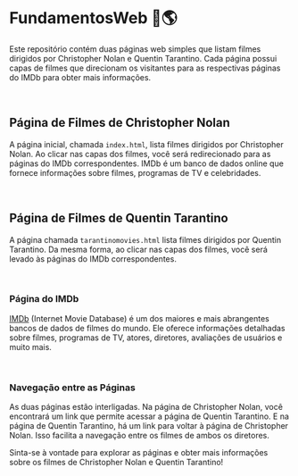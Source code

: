 # FundamentosWeb :movie_camera::earth_americas:

Este repositório contém duas páginas web simples que listam filmes dirigidos por Christopher Nolan e Quentin Tarantino. Cada página possui capas de filmes que direcionam os visitantes para as respectivas páginas do IMDb para obter mais informações.

<br>

## Página de Filmes de Christopher Nolan

A página inicial, chamada `index.html`, lista filmes dirigidos por Christopher Nolan. Ao clicar nas capas dos filmes, você será redirecionado para as páginas do IMDb correspondentes. IMDb é um banco de dados online que fornece informações sobre filmes, programas de TV e celebridades.

<br>

## Página de Filmes de Quentin Tarantino

A página chamada `tarantinomovies.html` lista filmes dirigidos por Quentin Tarantino. Da mesma forma, ao clicar nas capas dos filmes, você será levado às páginas do IMDb correspondentes.

<br>

### Página do IMDb

[IMDb](https://www.imdb.com) (Internet Movie Database) é um dos maiores e mais abrangentes bancos de dados de filmes do mundo. Ele oferece informações detalhadas sobre filmes, programas de TV, atores, diretores, avaliações de usuários e muito mais.

<br>

### Navegação entre as Páginas

As duas páginas estão interligadas. Na página de Christopher Nolan, você encontrará um link que permite acessar a página de Quentin Tarantino. E na página de Quentin Tarantino, há um link para voltar à página de Christopher Nolan. Isso facilita a navegação entre os filmes de ambos os diretores.

Sinta-se à vontade para explorar as páginas e obter mais informações sobre os filmes de Christopher Nolan e Quentin Tarantino!
